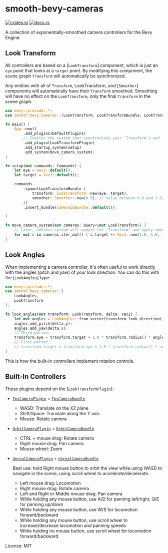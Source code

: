 # smooth-bevy-cameras

[![crates.io](https://img.shields.io/crates/v/smooth_bevy_cameras)](https://crates.io/crates/smooth_bevy_cameras)
[![docs.rs](https://docs.rs/smooth-bevy-cameras/badge.svg)](https://docs.rs/smooth-bevy-cameras)

A collection of exponentially-smoothed camera controllers for the Bevy
Engine.

## Look Transform

All controllers are based on a [`LookTransform`] component, which is just an
`eye` point that looks at a `target` point. By modifying this component, the
scene graph `Transform` will automatically be synchronized.

Any entities with all of `Transform`, LookTransform, and [`Smoother`]
components will automatically have their `Transform` smoothed. Smoothing
will have no effect on the `LookTransform`, only the final `Transform` in
the scene graph.

```rust
use bevy::prelude::*;
use smooth_bevy_cameras::{LookTransform, LookTransformBundle, LookTransformPlugin, Smoother};

fn main() {
    App::new()
        .add_plugins(DefaultPlugins)
        // Enables the system that synchronizes your `Transform`s and `LookTransform`s.
        .add_plugin(LookTransformPlugin)
        .add_startup_system(setup)
        .add_system(move_camera_system);
}

fn setup(mut commands: Commands) {
    let eye = Vec3::default();
    let target = Vec3::default();

    commands
        .spawn(LookTransformBundle {
            transform: LookTransform::new(eye, target),
            smoother: Smoother::new(0.9), // Value between 0.0 and 1.0, higher is smoother.
        })
        .insert_bundle(Camera3dBundle::default());

}

fn move_camera_system(mut cameras: Query<&mut LookTransform>) {
    // Later, another system will update the `Transform` and apply smoothing automatically.
    for mut c in cameras.iter_mut() { c.target += Vec3::new(1.0, 1.0, 1.0); }
}
```

## Look Angles

When implementing a camera controller, it's often useful to work directly
with the angles (pitch and yaw) of your look direction. You can do this with
the [`LookAngles`] type:

```rust
use bevy::prelude::*;
use smooth_bevy_cameras::{
    LookAngles,
    LookTransform
};

fn look_angles(mut transform: LookTransform, delta: Vec2) {
    let mut angles = LookAngles::from_vector(transform.look_direction().unwrap());
    angles.add_pitch(delta.y);
    angles.add_yaw(delta.x);
    // Third-person.
    transform.eye = transform.target + 1.0 * transform.radius() * angles.unit_vector();
    // First-person.
    // transform.target = transform.eye + 1.0 * transform.radius() * angles.unit_vector();
}
```

This is how the built-in controllers implement rotation controls.

## Built-In Controllers

These plugins depend on the [`LookTransformPlugin`]:

- [`FpsCameraPlugin`](crate::controllers::fps::FpsCameraPlugin) +
  [`FpsCameraBundle`](crate::controllers::fps::FpsCameraBundle)
  - WASD: Translate on the XZ plane
  - Shift/Space: Translate along the Y axis
  - Mouse: Rotate camera
- [`OrbitCameraPlugin`](crate::controllers::orbit::OrbitCameraPlugin) +
  [`OrbitCameraBundle`](crate::controllers::orbit::OrbitCameraBundle)
  - CTRL + mouse drag: Rotate camera
  - Right mouse drag: Pan camera
  - Mouse wheel: Zoom
- [`UnrealCameraPlugin`](crate::controllers::unreal::UnrealCameraPlugin) +
  [`UnrealCameraBundle`](crate::controllers::unreal::UnrealCameraBundle)

  Best use: hold Right mouse button to orbit the view while using WASD to
  navigate in the scene, using scroll wheel to accelerate/decelerate.
  - Left mouse drag: Locomotion
  - Right mouse drag: Rotate camera
  - Left and Right or Middle mouse drag: Pan camera
  - While holding any mouse button, use A/D for panning left/right, Q/E for
    panning up/down
  - While holding any mouse button, use W/S for locomotion forward/backward
  - While holding any mouse button, use scroll wheel to increase/decrease
    locomotion and panning speeds
  - While holding no mouse button, use scroll wheel for locomotion
    forward/backward

License: MIT
